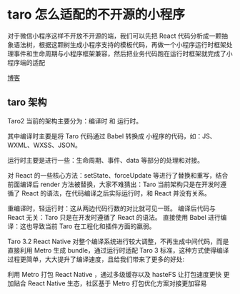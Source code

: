# taro 怎么适配的不开源的小程序

对于微信小程序这样不开放不开源的端，我们可以先把 React 代码分析成一颗抽象语法树，根据这颗树生成小程序支持的模板代码，再做一个小程序运行时框架处理事件和生命周期与小程序框架兼容，然后把业务代码跑在运行时框架就完成了小程序端的适配

[博客](https://docs.taro.zone/blog/2018-06-07-Taro#taro-%E7%9A%84%E8%AE%BE%E8%AE%A1%E6%80%9D%E8%B7%AF)

## taro 架构

Taro2 当前的架构主要分为：编译时 和 运行时。

其中编译时主要是将 Taro 代码通过 Babel 转换成 小程序的代码，如：JS、WXML、WXSS、JSON。

运行时主要是进行一些：生命周期、事件、data 等部分的处理和对接。

对 React 的一些核心方法：setState、forceUpdate 等进行了替换和重写，结合前面编译后 render 方法被替换，大家不难猜出：Taro 当前架构只是在开发时遵循了 React 的语法，在代码编译之后实际运行时，和 React 并没有关系。

重编译时，轻运行时：这从两边代码行数的对比就可见一斑。
编译后代码与 React 无关：Taro 只是在开发时遵循了 React 的语法。
直接使用 Babel 进行编译：这也导致当前 Taro 在工程化和插件方面的羸弱。

Taro 3.2 React Native 对整个编译系统进行较大调整，不再生成中间代码，而是直接利用 Metro 生成 bundle，通过运行时适配 Taro 3 标准，这种方式使得编译过程更简单，大大提升了编译速度，且给我们带来了更多的好处:

利用 Metro 打包 React Native ，通过多级缓存以及 hasteFS 让打包速度更快
更加贴合 React Native 生态，社区基于 Metro 打包优化方案对接更加容易
